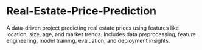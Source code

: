# Real-Estate-Price-Prediction
A data-driven project predicting real estate prices using features like location, size, age, and market trends. Includes data preprocessing, feature engineering, model training, evaluation, and deployment insights.
